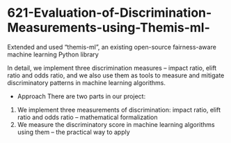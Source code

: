 # 621-Evaluation-of-Discrimination-Measurements-using-Themis-ml-
Extended and used “themis-ml”, an existing open-source fairness-aware machine learning Python library

In detail, we implement three discrimination measures – impact ratio, elift ratio and odds ratio, and we also use them as tools to measure and mitigate discriminatory patterns in machine learning algorithms. 


- Approach
There are two parts in our project:
1) We implement three measurements of discrimination: impact ratio, elift ratio and odds ratio – mathematical formalization
2) We measure the discriminatory score in machine learning algorithms using them – the practical way to apply

